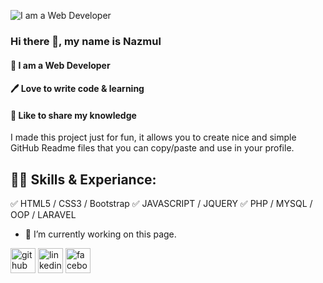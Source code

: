 ![I am a Web Developer ](gif3.gif)

### Hi there 👋, my name is Nazmul
#### 👑 I am a Web Developer
#### 🖊️ Love to write code & learning
#### 🎤 Like to share my knowledge

I made this project just for fun, it allows you to create nice and simple GitHub Readme files that you can copy/paste and use in your profile.
## 👨‍💻 Skills & Experiance:

✅ HTML5 / CSS3 / Bootstrap
✅ JAVASCRIPT / JQUERY
✅ PHP / MYSQL / OOP / LARAVEL


- 🔭 I’m currently working on this page. 


[<img src='https://cdn.jsdelivr.net/npm/simple-icons@3.0.1/icons/github.svg' alt='github' height='40'>](https://github.com/nazmulnazmul)  [<img src='https://cdn.jsdelivr.net/npm/simple-icons@3.0.1/icons/linkedin.svg' alt='linkedin' height='40'>](https://www.linkedin.com/in/mdnazmul1998/)  [<img src='https://cdn.jsdelivr.net/npm/simple-icons@3.0.1/icons/facebook.svg' alt='facebook' height='40'>](https://www.facebook.com/nazmul.nahid998)  

